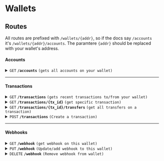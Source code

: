 # Wallets

## Routes
All routes are prefixed with `/wallets/{addr}`, so if the docs say `/accounts` it's `/wallets/{addr}/accounts`.
The paramtere `{addr}` should be replaced with your wallet's address.

#### Accounts
<details>
<summary><code>GET</code> <code><b>/accounts</b></code> <code>(gets all accounts on your wallet)</code></summary>

##### Responses

http code `200` | Content-Type `application/json`
```jsonc
[
    {
        "assetName": "hexcoin",
        "balance": 40013,
        "ledgerId": 2,
        "code": 101
    },
    {
        "assetName": "stelo",
        "balance": 1234567,
        "ledgerId": 1,
        "code": 101
    }
]
```

</details>

---

#### Transactions
<details>
<summary><code>GET</code> <code><b>/transactions</b></code> <code>(gets recent transactions to/from your wallet)</code></summary>

> Note, only shows most recent 50 transactions (for now).

##### Responses

http code `200` | Content-Type `application/json`
```jsonc
[
    {
        "id": 239,
        "debitAddr": "HMWARNFGA",
        "creditAddr": "XAHMRRCEU",
        "code": 0,
        "memo": "Just a little memo", // optional
        "createdAt": "2025-08-14T13:37:25.518383-04:00", // RFC3339Nano
        "status": 0
    },
    {
        "id": 238,
        "debitAddr": "XAHMRRCEU",
        "creditAddr": "HMWARNFGA",
        "code": 0,
        "createdAt": "2025-08-14T13:36:41.443446-04:00",
        "status": 0
    }
]
```

</details>

<details>
<summary><code>GET</code> <code><b>/transactions/{tx_id}</b></code> <code>(get specific transaction)</code></summary>

##### Parameters

| name    | type | description                  |
|---------|------|------------------------------|
| `tx_id` | int  | Id of the transaction to get |

##### Responses

http code `200` | Content-Type `application/json`
```jsonc
{
    "id": 239,
    "debitAddress": "HMWARNFGA",
    "creditAddress": "XAHMRRCEU",
    "code": 0,
    "memo": "delete stelo test",
    "createdAt": "2025-08-14T13:37:25.518383-04:00",
    "status": 0
}
```

</details>

<details>
<summary><code>GET</code> <code><b>/transactions/{tx_id}/transfers</b></code> <code>(get all transfers on a transaction)</code></summary>

##### Parameters

| name    | type | description           |
|---------|------|-----------------------|
| `tx_id` | int  | Id of the transaction |

##### Responses

http code `200` | Content-Type `application/json`
```jsonc
[
    {
        "amount": 1,
        "ledgerId": 1,
        "createdAt": "2025-08-13T22:32:30.670365-04:00"
    }
]
```

</details>

<details>
<summary><code>POST</code> <code><b>/transactions</b></code> <code>(Create a transaction)</code></summary>

##### Body
```jsonc
{
    "receivingAddr": "HMWARNFGA", // Wallet address you want to send to
    "memo": "Ipsum was here", // (Optional)
    "transfers": [ // Array of account transfers you want to make (sending items)
        {
            "ledgerId": 1,
            "amount": 42
        }
    ]
}
```

##### Responses

http code `201`

</details>

---

#### Webhooks

<details>
<summary><code>GET</code> <code><b>/webhook</b></code> <code>(get webhook on this wallet)</code></summary>

##### Responses

http code `200` | Content-Type `application/json`
```json
"https://your-api.com/stelo-webhook?secret=123"
```

</details>

<details>
<summary><code>PUT</code> <code><b>/webhook</b></code> <code>(Update/add webhook to this wallet)</code></summary>

##### Body
```jsonc
{
    "webhook": "https://your-api.com/stelo-webhook?secret=123"
}
```

##### Responses

http code `200`

</details>

<details>
<summary><code>DELETE</code> <code><b>/webhook</b></code> <code>(Remove webhook from wallet)</code></summary>

##### Responses

http code `200`

</details>

